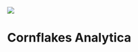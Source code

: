 ![](https://res.cloudinary.com/he9fywsrk/image/upload/d_no-recipe-image,f_auto,fl_progressive,q_75/e8ykrxagfihvdbmjrnuz.jpg)

# Cornflakes Analytica